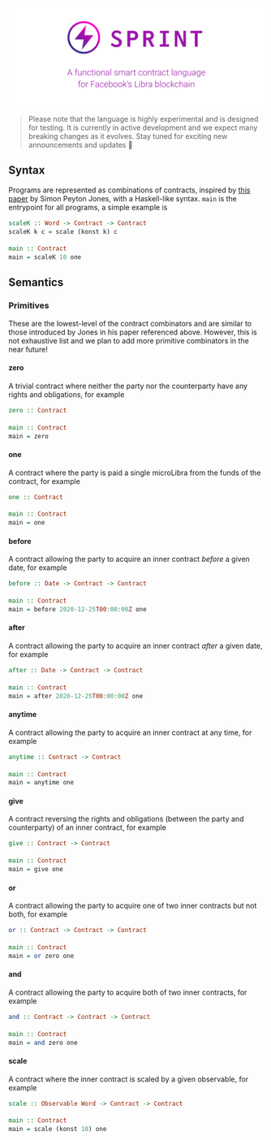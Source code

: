 ![](logo.png)

> Please note that the language is highly experimental and is designed for testing. It is currently in active development and we expect many breaking changes as it evolves. Stay tuned for exciting new announcements and updates :musical_note:

## Syntax

Programs are represented as combinations of contracts, inspired by [this paper](https://www.microsoft.com/en-us/research/publication/composing-contracts-an-adventure-in-financial-engineering/) by Simon Peyton Jones, with a Haskell-like syntax. `main` is the entrypoint for all programs, a simple example is

```haskell
scaleK :: Word -> Contract -> Contract
scaleK k c = scale (konst k) c

main :: Contract
main = scaleK 10 one
```

## Semantics

### Primitives

These are the lowest-level of the contract combinators and are similar to those introduced by Jones in his paper referenced above. However, this is not exhaustive list and we plan to add more primitive combinators in the near future!

#### zero

A trivial contract where neither the party nor the counterparty have any rights and obligations, for example

```haskell
zero :: Contract

main :: Contract
main = zero
```

#### one

A contract where the party is paid a single microLibra from the funds of the contract, for example

``` haskell
one :: Contract

main :: Contract
main = one
```

#### before

A contract allowing the party to acquire an inner contract *before* a given date, for example

```haskell
before :: Date -> Contract -> Contract

main :: Contract
main = before 2020-12-25T00:00:00Z one
```

#### after

A contract allowing the party to acquire an inner contract *after* a given date, for example

```haskell
after :: Date -> Contract -> Contract

main :: Contract
main = after 2020-12-25T00:00:00Z one
```

#### anytime

A contract allowing the party to acquire an inner contract at any time, for example

```haskell
anytime :: Contract -> Contract

main :: Contract
main = anytime one
```

#### give

A contract reversing the rights and obligations (between the party and counterparty) of an inner contract, for example

```haskell
give :: Contract -> Contract

main :: Contract
main = give one
```

#### or

A contract allowing the party to acquire one of two inner contracts but not both, for example

```haskell
or :: Contract -> Contract -> Contract

main :: Contract
main = or zero one
```

#### and

A contract allowing the party to acquire both of two inner contracts, for example

```haskell
and :: Contract -> Contract -> Contract

main :: Contract
main = and zero one
```

#### scale

A contract where the inner contract is scaled by a given observable, for example

```haskell
scale :: Observable Word -> Contract -> Contract

main :: Contract
main = scale (konst 10) one
```
